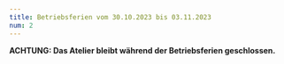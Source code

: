 ```yaml
---
title: Betriebsferien vom 30.10.2023 bis 03.11.2023
num: 2
---
```


__ACHTUNG: Das Atelier bleibt während der Betriebsferien geschlossen.__
